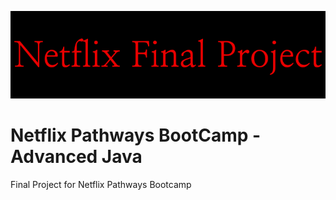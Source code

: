 ![alt text](Netflix_Final_Project.png)
# Netflix Pathways BootCamp - Advanced Java


Final Project for Netflix Pathways Bootcamp
